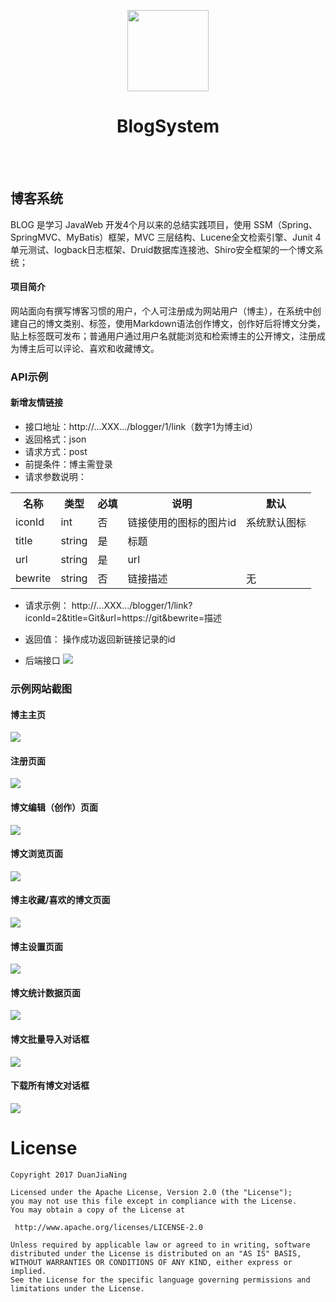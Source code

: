 <p align="center">
	<img width="130px" src="https://raw.githubusercontent.com/DuanJiaNing/Pictures/master/BlogSystem/logo.png"/>
	<br/><h1 align="center">BlogSystem<br/></h1><br/><br/>
</p>

## 博客系统

BLOG 是学习 JavaWeb 开发4个月以来的总结实践项目，使用 SSM（Spring、SpringMVC、MyBatis）框架，MVC 三层结构、Lucene全文检索引擎、Junit 4单元测试、logback日志框架、Druid数据库连接池、Shiro安全框架的一个博文系统；

#### 项目简介

网站面向有撰写博客习惯的用户，个人可注册成为网站用户（博主），在系统中创建自己的博文类别、标签，使用Markdown语法创作博文，创作好后将博文分类，贴上标签既可发布；普通用户通过用户名就能浏览和检索博主的公开博文，注册成为博主后可以评论、喜欢和收藏博文。

### API示例

#### 新增友情链接

- 接口地址：http://...XXX.../blogger/1/link（数字1为博主id）
- 返回格式：json
- 请求方式：post
- 前提条件：博主需登录
- 请求参数说明：
<table>
<tr>
<th>名称</th>
<th>类型</th>
<th>必填</th>
<th>说明</th>
<th>默认</th>
</tr>
<tr>
<td>iconId</td>
<td>int</td>
<td>否</td>
<td>链接使用的图标的图片id</td>
<td>系统默认图标</td>
</tr>
<tr>
<td>title</td>
<td>string</td>
<td>是</td>
<td>标题</td>
<td></td>
</tr>
<tr>
<td>url</td>
<td>string</td>
<td>是</td>
<td>url</td>
<td></td>
</tr>
<tr>
<td>bewrite</td>
<td>string</td>
<td>否</td>
<td>链接描述</td>
<td>无</td>
</tr>
</table>

- 请求示例：
http://...XXX.../blogger/1/link?iconId=2&title=Git&url=https://git&bewrite=描述

- 返回值：
操作成功返回新链接记录的id

- 后端接口
![](https://github.com/DuanJiaNing/Pictures/blob/master/BlogSystem/code-BloggerLinkController%23add.png?raw=true)

### 示例网站截图

#### 博主主页
![](https://raw.githubusercontent.com/DuanJiaNing/Pictures/master/BlogSystem/blog-main-page.png)

#### 注册页面
![](https://raw.githubusercontent.com/DuanJiaNing/Pictures/master/BlogSystem/register.png)

#### 博文编辑（创作）页面
![](https://raw.githubusercontent.com/DuanJiaNing/Pictures/master/BlogSystem/blog-edit.png)

#### 博文浏览页面
![](https://raw.githubusercontent.com/DuanJiaNing/Pictures/master/BlogSystem/blog-read.png)

#### 博主收藏/喜欢的博文页面
![](https://raw.githubusercontent.com/DuanJiaNing/Pictures/master/BlogSystem/blog-favourite.png)

#### 博主设置页面
![](https://raw.githubusercontent.com/DuanJiaNing/Pictures/master/BlogSystem/blogger-setting.png)

#### 博文统计数据页面
![](https://raw.githubusercontent.com/DuanJiaNing/Pictures/master/BlogSystem/blog-statistics.png)

#### 博文批量导入对话框
![](https://raw.githubusercontent.com/DuanJiaNing/Pictures/master/BlogSystem/blog-patch-import.png)

#### 下载所有博文对话框
![](https://raw.githubusercontent.com/DuanJiaNing/Pictures/master/BlogSystem/blog-patch-download.png)


License
============

    Copyright 2017 DuanJiaNing

	Licensed under the Apache License, Version 2.0 (the "License");
	you may not use this file except in compliance with the License.
	You may obtain a copy of the License at

     http://www.apache.org/licenses/LICENSE-2.0

	Unless required by applicable law or agreed to in writing, software
	distributed under the License is distributed on an "AS IS" BASIS,
	WITHOUT WARRANTIES OR CONDITIONS OF ANY KIND, either express or implied.
	See the License for the specific language governing permissions and
	limitations under the License.



